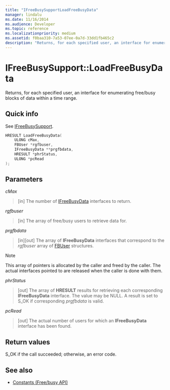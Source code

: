 ```yaml
---
title: "IFreeBusySupportLoadFreeBusyData"
manager: lindalu
ms.date: 11/16/2014
ms.audience: Developer
ms.topic: reference
ms.localizationpriority: medium
ms.assetid: f0baa310-7a53-07ee-0a7d-33dd1fb465c2
description: "Returns, for each specified user, an interface for enumerating free/busy blocks of data within a time range."
---
```


# IFreeBusySupport::LoadFreeBusyData

Returns, for each specified user, an interface for enumerating free/busy blocks of data within a time range.
  
## Quick info

See [IFreeBusySupport](ifreebusysupport.md).
  
```cpp
HRESULT LoadFreeBusyData( 
    ULONG cMax, 
    FBUser *rgfbuser, 
    IFreeBusyData **prgfbdata, 
    HRESULT *phrStatus, 
    ULONG *pcRead 
);
```

## Parameters

_cMax_
  
> [in] The number of [IFreeBusyData](ifreebusydata.md) interfaces to return.

_rgfbuser_
  
> [in] The array of free/busy users to retrieve data for.

_prgfbdata_
  
> [in][out] The array of **IFreeBusyData** interfaces that correspond to the _rgfbuser_ array of [FBUser](fbuser.md) structures.

   > [!NOTE]
   > This array of pointers is allocated by the caller and freed by the caller. The actual interfaces pointed to are released when the caller is done with them.
  
_phrStatus_
  
> [out] The array of **HRESULT** results for retrieving each corresponding **IFreeBusyData** interface. The value may be NULL. A result is set to S_OK if corresponding _prgfbdata_ is valid.

_pcRead_
  
> [out] The actual number of users for which an **IFreeBusyData** interface has been found.

## Return values

S_OK if the call succeeded; otherwise, an error code.
  
## See also

- [Constants (Free/busy API)](constants-free-busy-api.md)
